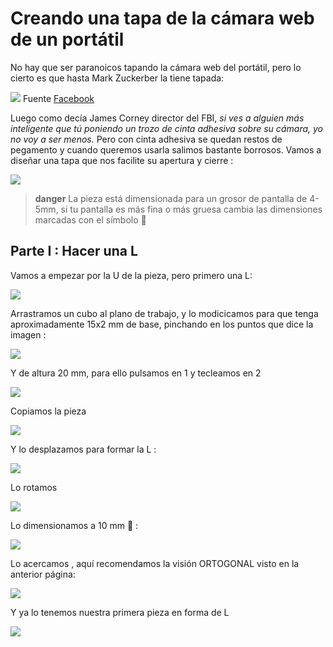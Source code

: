 # Creando una tapa de la cámara web de un portátil

No hay que ser paranoicos tapando la cámara web del portátil, pero lo cierto es que hasta Mark Zuckerber la tiene tapada:

![](/assets/creando1.png)
Fuente [Facebook](https://www.facebook.com/photo.php?fbid=10102910644965951&set=a.612287952871.2204760.4&type=3&theater)

Luego como decía James Corney director del FBI, _si ves a alguien más inteligente que tú poniendo un trozo de cinta adhesiva sobre su cámara, yo no voy a ser menos._ Pero con cinta adhesiva se quedan restos de pegamento y cuando queremos usarla salimos bastante borrosos. Vamos a diseñar una tapa que nos facilite su apertura y cierre :

![](/assets/creando2.png)

>**danger**
>La pieza está dimensionada para un grosor de pantalla de 4-5mm, si tu pantalla es más fina o más gruesa cambia las dimensiones marcadas con el símbolo  🧐

## Parte I : Hacer una L

Vamos a empezar por la U de la pieza, pero primero una L:

![](/assets/resultado.jpg)

Arrastramos un cubo al plano de trabajo, y lo modicicamos para que tenga aproximadamente 15x2 mm de base, pinchando en los puntos que dice la imagen :

![](/assets/01.png)

Y de altura 20 mm, para ello pulsamos en 1 y tecleamos en 2

![](/assets/02.png)

Copiamos la pieza

![](/assets/03.png)

Y lo desplazamos para formar la L :

![](/assets/04.png)

Lo rotamos

![](/assets/05.png)

Lo dimensionamos a 10 mm 🧐 :

![](/assets/06.png)

Lo acercamos , aquí recomendamos la visión ORTOGONAL visto en la anterior página:

![](/assets/07.png)

Y ya lo tenemos nuestra primera pieza en forma de L

![](/assets/08.png)
